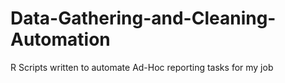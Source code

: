 # Data-Gathering-and-Cleaning-Automation
R Scripts written to automate Ad-Hoc reporting tasks for my job
